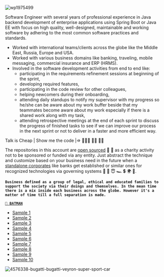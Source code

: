 ![wp1975499](https://user-images.githubusercontent.com/17825804/208600470-80adc844-8a9f-441b-b26b-200b29feac41.jpg)

Software Engineer with several years of professional experience in Java backend development of enterprise applications using Spring Boot or Java EE with focus on high quality, well-designed, maintainable and working software by adhering to the most common software practices and standards.

- Worked with international teams/clients across the globe like the Middle East, Russia, Europe and USA.
- Worked with various business domains like banking, traveling, mobile messaging, commercial insurance and ERP (HRMS).
- Involved in the software development activities from end to end like: 
  - participating in the requirements refinement sessions at beginning of the sprint, 
  - developing required features, 
  - participating in the code review for other colleagues, 
  - helping newcomers during their onboarding, 
  - attending daily standups to notify my supervisor with my progress so he/she can be aware about my work buffer beside that my teammates become aware about my work especially if there is a shared work along with my task, 
  - attending retrospective meetings at the end of each sprint to discuss the progress of finished tasks to see if we can improve our process in the next sprint or not to deliver in a faster and more efficient way.

Talk is Cheap | Show me the code |=> 👨🏻‍💻 🙌🏼 💪🏼

The repositories in this account are [open sourced](https://en.wikipedia.org/wiki/Open-source_license) 🙌 💪 as a charity activity not to be sponsored or funded via any entity. Just abstract the technique and customize based on your business need in the future when a [standalone corporates](https://github.com/muhamed-hassan/specialized-software-development-company-java-backend) like banks get established or similar ones for recognized technologies via governing systems 🤲 💪 😇 🏎 💲 🌍 💯.  

**`Business defined as a group of legal, ethical and educated families to support the society via their doings and themselves. In the mean time there is a mix inside each business across the globe. However it's a matter of time till a full separation is made.`**

[**`🦇 BATMAN`**](https://github.com/muhamed-hassan/safe_planet/wiki/sample-of-biography)
* [Sample 1](https://www.youtube.com/watch?v=_8xDtjlR3ek)
* [Sample 2](https://www.youtube.com/watch?v=C0BMx-qxsP4)
* [Sample 3](https://www.youtube.com/watch?v=sbSsuyQ-1do)
* [Sample 4](https://www.youtube.com/watch?v=pXwaKB7YOjw)
* [Sample 5](https://www.youtube.com/watch?v=uL2EJwOlVDc)
* [Sample 6](https://www.youtube.com/watch?v=fkPJ3aENjvM)
* [Sample 7](https://www.youtube.com/watch?v=7-wAzlqzXH0)
* [Sample 8](https://www.youtube.com/watch?v=EJQPFtTUqJY)
* [Sample 9](https://www.youtube.com/watch?v=DZ7m6KLcuWU)
* [Sample 10](https://www.youtube.com/watch?v=KYhJZu_dcVE)

![4576338-bugatti-bugatti-veyron-super-sport-car](https://user-images.githubusercontent.com/17825804/213091254-31ffd3a1-2687-467d-83cb-f7259ea5b5e3.jpg)

<!--
**muhamed-hassan/muhamed-hassan** is a ✨ _special_ ✨ repository because its `README.md` (this file) appears on your GitHub profile.

Here are some ideas to get you started:

- 🔭 I’m currently working on ...
- 🌱 I’m currently learning ...
- 👯 I’m looking to collaborate on ...
- 🤔 I’m looking for help with ...
- 💬 Ask me about ...
- 📫 How to reach me: ...
- 😄 Pronouns: ...
- ⚡ Fun fact: ...
-->
